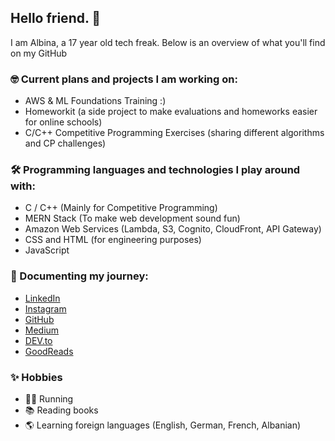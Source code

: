 ## Hello friend. 🚀

I am Albina, a 17 year old tech freak. Below is an overview of what you'll find on my GitHub

### 🤓 Current plans and projects I am working on:
- AWS & ML Foundations Training :)
- Homeworkit (a side project to make evaluations and homeworks easier for online schools)
- C/C++ Competitive Programming Exercises (sharing different algorithms and CP challenges)

### 🛠 Programming languages and technologies I play around with:
- C / C++ (Mainly for Competitive Programming)
- MERN Stack (To make web development sound fun)
- Amazon Web Services (Lambda, S3, Cognito, CloudFront, API Gateway)
- CSS and HTML (for engineering purposes)
- JavaScript

### 🦾 Documenting my journey:
- <a href="https://www.linkedin.com/in/albina-peposhi-a458021a7/">LinkedIn</a>
- <a href="https://www.instagram.com/codergirl_al">Instagram</a>
- <a href="https://github.com/codergirl-al">GitHub</a>
- <a href="https://codergirl-al.medium.com/">Medium</a>
- <a href="https://dev.to/codergirl_al">DEV.to</a>
- <a href="https://www.goodreads.com/user/show/118655646-albina-peposhi">GoodReads</a>

### ✨ Hobbies
- 🏃‍♀️ Running
- 📚 Reading books
- 🌎 Learning foreign languages (English, German, French, Albanian)

<!--
**codergirl-al/codergirl-al** is a ✨ _special_ ✨ repository because its `README.md` (this file) appears on your GitHub profile.

Here are some ideas to get you started:

- 🔭 I’m currently working on ...
- 🌱 I’m currently learning ...
- 👯 I’m looking to collaborate on ...
- 🤔 I’m looking for help with ...
- 💬 Ask me about ...
- 📫 How to reach me: ...
- 😄 Pronouns: ...
- ⚡ Fun fact: ...
-->
